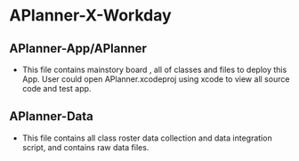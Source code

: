 # APlanner-X-Workday
## APlanner-App/APlanner 
* This file contains mainstory board , all of classes and files to deploy this App. User could open APlanner.xcodeproj using xcode to view all source code and test app.
## APlanner-Data
* This file contains all class roster data collection and data integration script, and contains raw data files.
